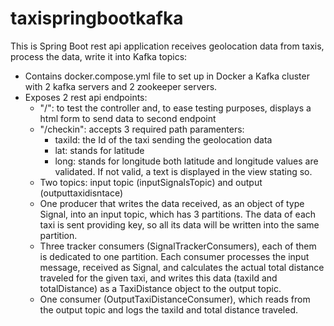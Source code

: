 # taxispringbootkafka

This is Spring Boot rest api application receives geolocation data from taxis, process the data, write it into Kafka topics:
- Contains docker.compose.yml file to set up in Docker a Kafka cluster with 2 kafka servers and 2 zookeeper servers.
- Exposes 2 rest api endpoints:
  - "/": to test the controller and, to ease testing purposes, displays a html form to send data to second endpoint
  - "/checkin": accepts 3 required path paramenters:
    - taxiId: the Id of the taxi sending the geolocation data
    - lat: stands for latitude
    - long: stands for longitude
    both latitude and longitude values are validated. If not valid, a text is displayed in the view stating so.
  - Two topics: input topic (inputSignalsTopic) and output (outputtaxidisntace)
  - One producer that writes the data received, as an object of type Signal, into an input topic, which has 3 partitions. The data of each taxi is sent providing key, so all its data will be written into the same partition.
  - Three tracker consumers (SignalTrackerConsumers), each of them is dedicated to one partition. Each consumer processes the input message, received as Signal, and calculates the actual total distance traveled for the given taxi, and writes this data (taxiId and totalDistance) as a TaxiDistance object to the output topic.
  - One consumer (OutputTaxiDistanceConsumer), which reads from the output topic and logs the taxiId and total distance traveled.
